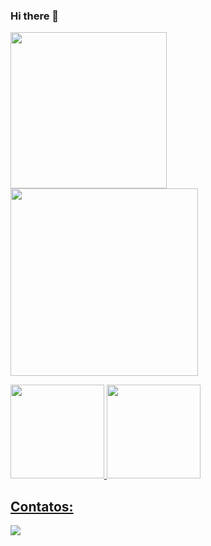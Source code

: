 ### Hi there 👋

<img src="https://i.pinimg.com/originals/50/b8/20/50b820452e06d1453bc51eedf7bbbe53.gif" width="250" height="250"><img src="https://i.pinimg.com/originals/04/d3/9e/04d39e72adb5b99fa598e15c07fb3cd9.gif" width="300" height="300">
  
<a href="https://github.com/AndersonMSilva91">
<img height="150em" src="https://github-readme-stats.vercel.app/api/top-langs/?username=AndersonMSilva91&layout=compact&langs_count=7&theme=dracula"/>
<img height="150em" src="https://github-readme-stats.vercel.app/api?username=AndersonMSilva91&show_icons=true&theme=dracula&include_all_commits=true&count_private=true"/>
</div>

## Contatos:


<a href="https://www.linkedin.com/in/Anderson-MSilva91" target="_blank"><img src="https://img.shields.io/badge/-LinkedIn-%230077B5?style=for-the-badge&logo=linkedin&logoColor=white" target="_blank"></a>   
</div>

